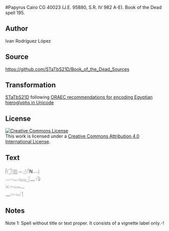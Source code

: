 #Papyrus Cairo CG 40023 (J.E. 95880, S.R. IV 982 A-E). Book of the Dead spell 195.

## Author 

Ivan Rodríguez López

## Source 

https://github.com/STaTbS21D/Book_of_the_Dead_Sources

## Transformation 

[STaTbS21D](https://statbs21d.github.io/) following [ORAEC recommendations for encoding Egyptian hieroglyphs in Unicode](https://github.com/oraec/recommendations-encoding-hieroglyphs)

## License 

<a rel="license" href="http://creativecommons.org/licenses/by/4.0/"><img alt="Creative Commons License" style="border-width:0" src="https://i.creativecommons.org/l/by/4.0/88x31.png" /></a><br />This work is licensed under a <a rel="license" href="http://creativecommons.org/licenses/by/4.0/">Creative Commons Attribution 4.0 International License</a>.

## Text 

<hiero>𓋴𓃂𓈗𓁹𓊨𓀭N𓐙𓊤<br>
𓂋𓏏𓂝𓈙𓃀𓈖𓏌𓅱<br>
𓏴𓏛𓏥𓆑<br>
𓈖𓇷𓏏𓏥𓊹<br></hiero>

## Notes 

Note  1: Spell without title or text proper. It consists of a vignette label only.-!
